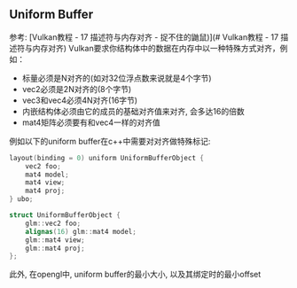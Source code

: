 
## Uniform Buffer

参考: [Vulkan教程 - 17 描述符与内存对齐 - 捉不住的鼬鼠)](# Vulkan教程 - 17 描述符与内存对齐)
Vulkan要求你结构体中的数据在内存中以一种特殊方式对齐，例如：

* 标量必须是N对齐的(如对32位浮点数来说就是4个字节)
* vec2必须是2N对齐的(8个字节)
* vec3和vec4必须4N对齐(16字节)
* 内嵌结构体必须由它的成员的基础对齐值来对齐, 会多达16的倍数
* mat4矩阵必须要有和vec4一样的对齐值

例如以下的uniform buffer在c++中需要对对齐做特殊标记:
```c++
layout(binding = 0) uniform UniformBufferObject { 
	vec2 foo;  
	mat4 model; 
	mat4 view; 
	mat4 proj; 
} ubo;
```
```c++
struct UniformBufferObject {
	glm::vec2 foo;
	alignas(16) glm::mat4 model;
	glm::mat4 view;
	glm::mat4 proj;
};
```

此外, 在opengl中, uniform buffer的最小大小, 以及其绑定时的最小offset